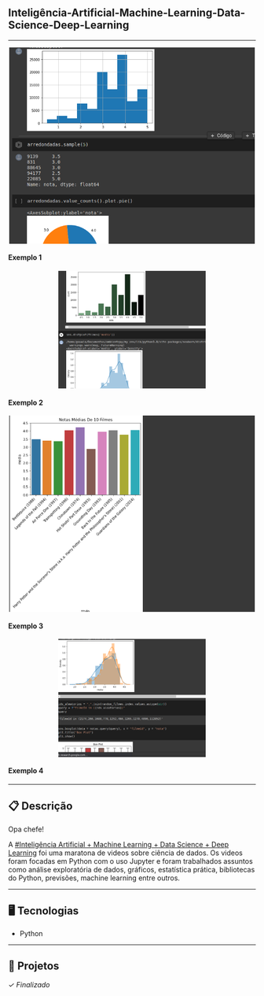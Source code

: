 ## Inteligência-Artificial-Machine-Learning-Data-Science-Deep-Learning

---

<p align="center">
<img width="500px" src="/assets_readme/screen_capture1.png" align="center" alt="foto graficos gerados" />
<h4 align="left">Exemplo 1</h4>

<p align="center">
<img width="300px" src="/assets_readme/screen_capture2.png" align="center" alt="foto graficos gerados" />
<h4 align="left">Exemplo 2</h4>

<p align="center">
<img width="500px" src="/assets_readme/screen_capture3.png" align="center" alt="foto graficos gerados" />
<h4 align="left">Exemplo 3</h4>

<p align="center">
<img width="300px" src="/assets_readme/screen_capture4.png" align="center" alt="foto graficos gerados" />
<h4 align="left">Exemplo 4</h4>

---

## 📋 Descrição

Opa chefe!

A [#Inteligência Artificial + Machine Learning + Data Science + Deep Learning](https://youtube.com/playlist?list=PLMdYygf53DP7YZiFUtGTWJJlvynRyrna-) foi uma maratona de videos sobre ciência de dados. Os videos foram focadas em Python com o uso Jupyter e foram trabalhados assuntos como análise exploratória de dados, gráficos, estatística prática, bibliotecas do Python, previsões, machine learning entre outros.

---

## 🖥️ Tecnologias

- Python

---

## 🎨 Projetos
*✓ Finalizado*
